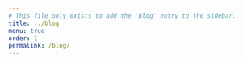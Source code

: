 ```yaml
---
# This file only exists to add the 'Blog' entry to the sidebar.
title: ../blog
menu: true
order: 1
permalink: /blog/
---
```

